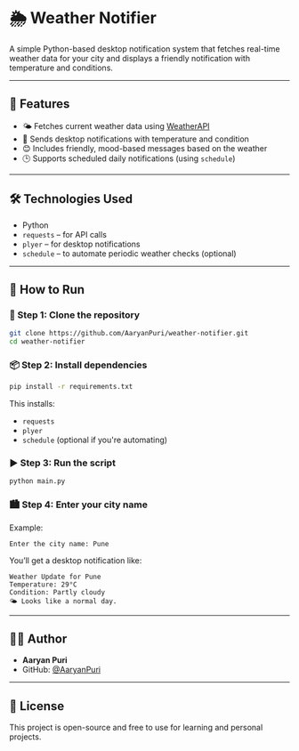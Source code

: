 # 🌦️ Weather Notifier

A simple Python-based desktop notification system that fetches real-time weather data for your city and displays a friendly notification with temperature and conditions.

---

## 📌 Features

- 🌤️ Fetches current weather data using [WeatherAPI](https://www.weatherapi.com/)
- 🔔 Sends desktop notifications with temperature and condition
- 😊 Includes friendly, mood-based messages based on the weather
- 🕒 Supports scheduled daily notifications (using `schedule`)

---

## 🛠️ Technologies Used

- Python
- `requests` – for API calls  
- `plyer` – for desktop notifications  
- `schedule` – to automate periodic weather checks (optional)

---

## 🚀 How to Run

### 🔧 Step 1: Clone the repository

```bash
git clone https://github.com/AaryanPuri/weather-notifier.git
cd weather-notifier
```

### 📦 Step 2: Install dependencies

```bash
pip install -r requirements.txt
```

This installs:
- `requests`
- `plyer`
- `schedule` (optional if you're automating)

### ▶️ Step 3: Run the script

```bash
python main.py
```

### 🏙️ Step 4: Enter your city name

Example:

```text
Enter the city name: Pune
```

You’ll get a desktop notification like:

```
Weather Update for Pune
Temperature: 29°C
Condition: Partly cloudy
🌤️ Looks like a normal day.
```

---

## 👨‍💻 Author

- **Aaryan Puri**
- GitHub: [@AaryanPuri](https://github.com/AaryanPuri)

---

## 📜 License

This project is open-source and free to use for learning and personal projects.
